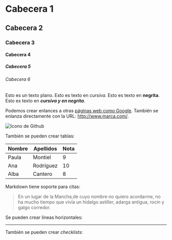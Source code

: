 # Cabecera 1 
## Cabecera 2
### Cabecera 3 
#### Cabecera 4 
##### Cabecera 5
###### Cabecera 6 






Esto es un texto plano. Esto es texto en *cursiva*. Esto es texto en **negrita**. Esto es texto en ***cursiva y en negrita***.
































Podemos crear enlances a otras [páginas web como Google](http://google.com). También se enlanza directamente con la URL: http://www.marca.com/.

![Icono de Github](https://github.com/apple-touch-icon.png 'Imagen de Github')

También se pueden crear tablas:

| Nombre | Apellidos | Nota |
|--------|-----------|------|
| Paula  | Montiel   | 9    |
| Ana    | Rodríguez | 10   |
| Alba   | Cantero   | 8    |

Markdown tiene soporte para citas:

> En un lugar de la Mancha,de cuyo nombre no quiero acordarme, no ha mucho tiempo que vivía un hidalgo astiller, adarga antigua, rocin y galgo corredor.

Se pueden crear líneas horizontales:

---

 También se pueden crear *checklists*:
